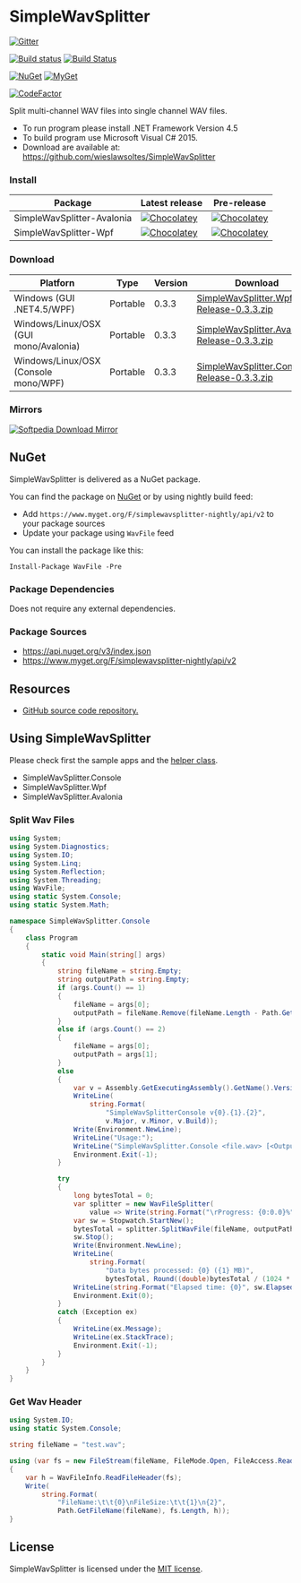 ﻿# SimpleWavSplitter

[![Gitter](https://badges.gitter.im/wieslawsoltes/SimpleWavSplitter.svg)](https://gitter.im/wieslawsoltes/SimpleWavSplitter?utm_source=badge&utm_medium=badge&utm_campaign=pr-badge)

[![Build status](https://ci.appveyor.com/api/projects/status/pfooqgyo9uwrj44o/branch/master?svg=true)](https://ci.appveyor.com/project/wieslawsoltes/simplewavsplitter/branch/master)
[![Build Status](https://travis-ci.org/wieslawsoltes/SimpleWavSplitter.svg?branch=master)](https://travis-ci.org/wieslawsoltes/SimpleWavSplitter)

[![NuGet](https://img.shields.io/nuget/v/WavFile.svg)](https://www.nuget.org/packages/WavFile)
[![MyGet](https://img.shields.io/myget/simplewavsplitter-nightly/vpre/WavFile.svg?label=myget)](https://www.myget.org/gallery/simplewavsplitter-nightly) 

[![CodeFactor](https://www.codefactor.io/repository/github/wieslawsoltes/simplewavsplitter/badge/master)](https://www.codefactor.io/repository/github/wieslawsoltes/simplewavsplitter/overview/master)

Split multi-channel WAV files into single channel WAV files.

* To run program please install .NET Framework Version 4.5
* To build program use Microsoft Visual C# 2015.
* Download are available at: https://github.com/wieslawsoltes/SimpleWavSplitter

### Install

| Package                     | Latest release                                                                                                                                    | Pre-release                                                                                                                                          |
|-----------------------------|---------------------------------------------------------------------------------------------------------------------------------------------------|------------------------------------------------------------------------------------------------------------------------------------------------------|
| SimpleWavSplitter-Avalonia  | [![Chocolatey](https://img.shields.io/chocolatey/v/SimpleWavSplitter-Avalonia.svg)](https://chocolatey.org/packages/SimpleWavSplitter-Avalonia)   | [![Chocolatey](https://img.shields.io/chocolatey/vpre/SimpleWavSplitter-Avalonia.svg)](https://chocolatey.org/packages/SimpleWavSplitter-Avalonia)   |
| SimpleWavSplitter-Wpf       | [![Chocolatey](https://img.shields.io/chocolatey/v/SimpleWavSplitter-Wpf.svg)](https://chocolatey.org/packages/SimpleWavSplitter-Wpf)             | [![Chocolatey](https://img.shields.io/chocolatey/vpre/SimpleWavSplitter-Wpf.svg)](https://chocolatey.org/packages/SimpleWavSplitter-Wpf)             |

### Download

| Platforn                               | Type        | Version       | Download                                                                                                                                                                  |
|----------------------------------------|-------------|---------------|---------------------------------------------------------------------------------------------------------------------------------------------------------------------------|
| Windows (GUI .NET4.5/WPF)              | Portable    | 0.3.3         | [SimpleWavSplitter.Wpf-Release-0.3.3.zip](https://github.com/wieslawsoltes/SimpleWavSplitter/releases/download/0.3.3/SimpleWavSplitter.Wpf-Release-0.3.3.zip)             |
| Windows/Linux/OSX (GUI mono/Avalonia)  | Portable    | 0.3.3         | [SimpleWavSplitter.Avalonia-Release-0.3.3.zip](https://github.com/wieslawsoltes/SimpleWavSplitter/releases/download/0.3.3/SimpleWavSplitter.Avalonia-Release-0.3.3.zip)   |
| Windows/Linux/OSX (Console mono/WPF)   | Portable    | 0.3.3         | [SimpleWavSplitter.Console-Release-0.3.3.zip](https://github.com/wieslawsoltes/SimpleWavSplitter/releases/download/0.3.3/SimpleWavSplitter.Console-Release-0.3.3.zip)     |

### Mirrors

[![Softpedia Download Mirror](http://www.softpedia.com/_img/softpedia_100_free.png)](http://www.softpedia.com/get/Multimedia/Audio/Audio-Editors-Recorders/SimpleWavSplitter.shtml)

## NuGet

SimpleWavSplitter is delivered as a NuGet package.

You can find the package on [NuGet](https://www.nuget.org/packages/WavFile/) or by using nightly build feed:
* Add `https://www.myget.org/F/simplewavsplitter-nightly/api/v2` to your package sources
* Update your package using `WavFile` feed

You can install the package like this:

`Install-Package WavFile -Pre`

### Package Dependencies

Does not require any external dependencies.

### Package Sources

* https://api.nuget.org/v3/index.json
* https://www.myget.org/F/simplewavsplitter-nightly/api/v2

## Resources

* [GitHub source code repository.](https://github.com/wieslawsoltes/SimpleWavSplitter)

## Using SimpleWavSplitter

Please check first the sample apps and the [helper class](https://github.com/wieslawsoltes/SimpleWavSplitter/blob/master/src/SimpleWavSplitter.Shared/SimpleWavFileSplitter.cs).
* SimpleWavSplitter.Console
* SimpleWavSplitter.Wpf
* SimpleWavSplitter.Avalonia

### Split Wav Files

```C#
using System;
using System.Diagnostics;
using System.IO;
using System.Linq;
using System.Reflection;
using System.Threading;
using WavFile;
using static System.Console;
using static System.Math;

namespace SimpleWavSplitter.Console
{
    class Program
    {
        static void Main(string[] args)
        {
            string fileName = string.Empty;
            string outputPath = string.Empty;
            if (args.Count() == 1)
            {
                fileName = args[0];
                outputPath = fileName.Remove(fileName.Length - Path.GetFileName(fileName).Length);
            }
            else if (args.Count() == 2)
            {
                fileName = args[0];
                outputPath = args[1];
            }
            else
            {
                var v = Assembly.GetExecutingAssembly().GetName().Version;
                WriteLine(
                    string.Format(
                        "SimpleWavSplitterConsole v{0}.{1}.{2}", 
                        v.Major, v.Minor, v.Build));
                Write(Environment.NewLine);
                WriteLine("Usage:");
                WriteLine("SimpleWavSplitter.Console <file.wav> [<OutputPath>]");
                Environment.Exit(-1);
            }

            try
            {
                long bytesTotal = 0;
                var splitter = new WavFileSplitter(
                    value => Write(string.Format("\rProgress: {0:0.0}%", value)));
                var sw = Stopwatch.StartNew();
                bytesTotal = splitter.SplitWavFile(fileName, outputPath, CancellationToken.None);
                sw.Stop();
                Write(Environment.NewLine);
                WriteLine(
                    string.Format(
                        "Data bytes processed: {0} ({1} MB)", 
                        bytesTotal, Round((double)bytesTotal / (1024 * 1024), 1)));
                WriteLine(string.Format("Elapsed time: {0}", sw.Elapsed));
                Environment.Exit(0);
            }
            catch (Exception ex)
            {
                WriteLine(ex.Message);
                WriteLine(ex.StackTrace);
                Environment.Exit(-1);
            }
        }
    }
}
```

### Get Wav Header

```C#
using System.IO;
using static System.Console;

string fileName = "test.wav";

using (var fs = new FileStream(fileName, FileMode.Open, FileAccess.Read))
{
    var h = WavFileInfo.ReadFileHeader(fs);
    Write(
        string.Format(
            "FileName:\t\t{0}\nFileSize:\t\t{1}\n{2}", 
            Path.GetFileName(fileName), fs.Length, h));
}
```

## License

SimpleWavSplitter is licensed under the [MIT license](LICENSE.TXT).
